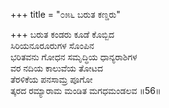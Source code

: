 +++
title = "೦೫೬ ಬರುತ ಕಣ್ಡರು"

+++
ಬರುತ ಕಂಡರು ಕೂಡೆ ಕೊಬ್ಬಿದ  
ಸಿರಿಯನೂರೂರುಗಳ ಸೊಂಪಿನ   
ಭರಿತವನು ಗೋಧನ ಸಮೃದ್ಧಿಯ ಧಾನ್ಯರಾಶಿಗಳ  
ವರ ನದಿಯ ಕಾಲುವೆಯ ತೋಟದ  
ತೆರಳಿಕೆಯ ಪನಸಾಮ್ರ ಪೂಗೋ  
ತ್ಕರದ ರಮ್ಯಾರಾಮ ಮಂಡಿತ ಮಗಧಮಂಡಲವ      ॥56॥